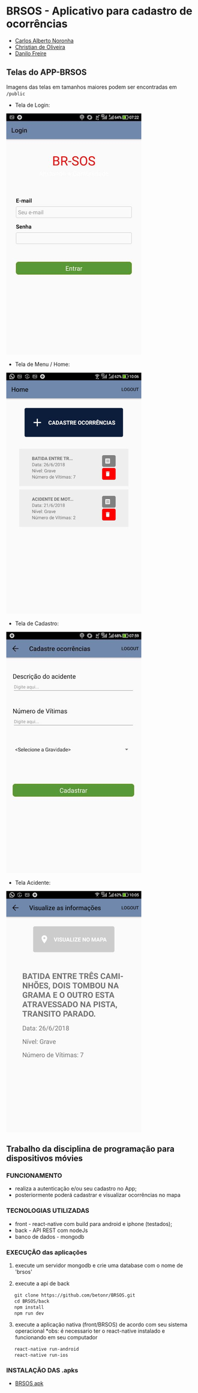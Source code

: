 # BRSOS - Aplicativo para cadastro de ocorrências
  * [Carlos Alberto Noronha](https://github.com/betonr)
  * [Christian de Oliveira](https://github.com/christiancob)
  * [Danilo Freire](https://github.com/danilocf)

## Telas do APP-BRSOS 

Imagens das telas em tamanhos maiores podem ser encontradas em `/public`

* Tela de Login:

![tela_login](https://github.com/betonr/BRSOS/blob/master/tela_login.jpeg) 

* Tela de Menu / Home:

![tela_menu](https://github.com/betonr/BRSOS/blob/master/tela_menu.jpeg)

* Tela de Cadastro:

![tela_cadastro](https://github.com/betonr/BRSOS/blob/master/tela_cadastro.jpeg)

* Tela Acidente:

![tela_listagem](https://github.com/betonr/BRSOS/blob/master/tela_listagem.jpeg)
  
## Trabalho da disciplina de programação para dispositivos móvies

### FUNCIONAMENTO
 * realiza a autenticação e/ou seu cadastro no App;
 * posteriormente poderá cadastrar e visualizar ocorrências no mapa

### TECNOLOGIAS UTILIZADAS
 * front - react-native com build para android e iphone (testados);
 * back - API REST com nodeJs
 * banco de dados - mongodb

### EXECUÇÃO das aplicações
 1) execute um servidor mongodb e crie uma database com o nome de 'brsos'

 2) execute a api de back
 ```
    git clone https://github.com/betonr/BRSOS.git
    cd BRSOS/back
    npm install
    npm run dev
 ```

 3) execute a aplicação nativa (front/BRSOS) de acordo com seu sistema operacional
 *obs: é necessario ter o react-native instalado e funcionando em seu computador
 ```
    react-native run-android
    react-native run-ios
 ```

### INSTALAÇÃO DAS .apks
 * [BRSOS apk](https://github.com/betonr/BRSOS/tree/master/front/BRSOS/apk)
